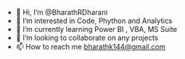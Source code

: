 - 👋 Hi, I’m @BharathRDharani
- 👀 I’m interested in Code, Phython and Analytics
- 🌱 I’m currently learning Power BI , VBA, MS Suite
- 💞️ I’m looking to collaborate on any projects
- 📫 How to reach me bharathk144@gmail.com

<!---
BharathRDharani/BharathRDharani is a ✨ special ✨ repository because its `README.md` (this file) appears on your GitHub profile.
You can click the Preview link to take a look at your changes.
--->
